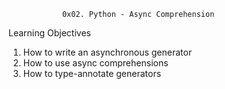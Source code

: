 				0x02. Python - Async Comprehension
Learning Objectives

1. How to write an asynchronous generator
2. How to use async comprehensions
3. How to type-annotate generators

